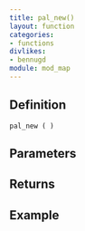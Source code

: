 ```yaml
---
title: pal_new()
layout: function
categories:
- functions
divlikes:
- bennugd
module: mod_map
---
```


## Definition

    pal_new ( )

## Parameters

## Returns

## Example
